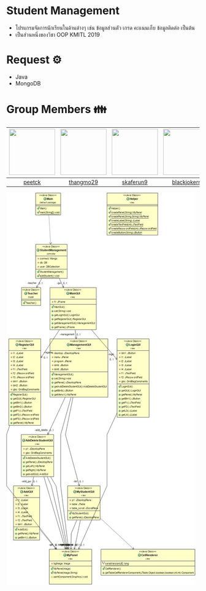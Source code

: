 # Student Management
* โปรแกรมจัดการนักเรียนในด้านต่างๆ เช่น ข้อมูลส่วนตัว เกรด คะแนนเก็บ ข้อมูลติดต่อ เป็นต้น
* เป็นส่วนหนึ่งของวิชา OOP KMITL 2019

# Request ⚙️
* Java
* MongoDB

# Group Members :family:
 |<img src="https://avatars1.githubusercontent.com/u/42176460?s=460&v=4" width="120px" height="120px">|<img src="https://avatars0.githubusercontent.com/u/41448294?s=460&v=4" width="120px" height="120px">|<img src="https://avatars1.githubusercontent.com/u/43022322?s=460&v=4" width="120px" height="120px">|<img src="https://avatars2.githubusercontent.com/u/42561981?s=460&v=4" width="120px" height="120px">|<img src="https://avatars2.githubusercontent.com/u/42958740?s=460&v=4" width="120px" height="120px">|
 |:---:|:---:|:---:|:---:|:--:|
|[peetck](https://github.com/peetck)|[thangmo29](https://github.com/thangmo29)|[skaferun9](https://github.com/skaferun9)|[blackjokerr](https://github.com/blackjokerrr)|[nnotex99](https://github.com/nnotex99)|

![Alt text](ClassDiagram.jpg)
